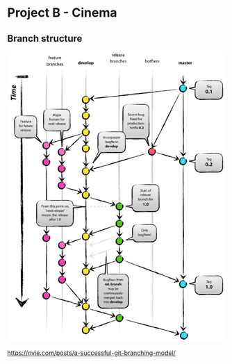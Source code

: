 # Project B - Cinema

## Branch structure
![See link below for the image if it doesn't load.](./git_model.png "Git Model")

https://nvie.com/posts/a-successful-git-branching-model/